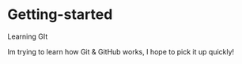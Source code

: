 # Getting-started
Learning GIt

Im trying to learn how Git & GitHub works, I hope to pick it up quickly!
